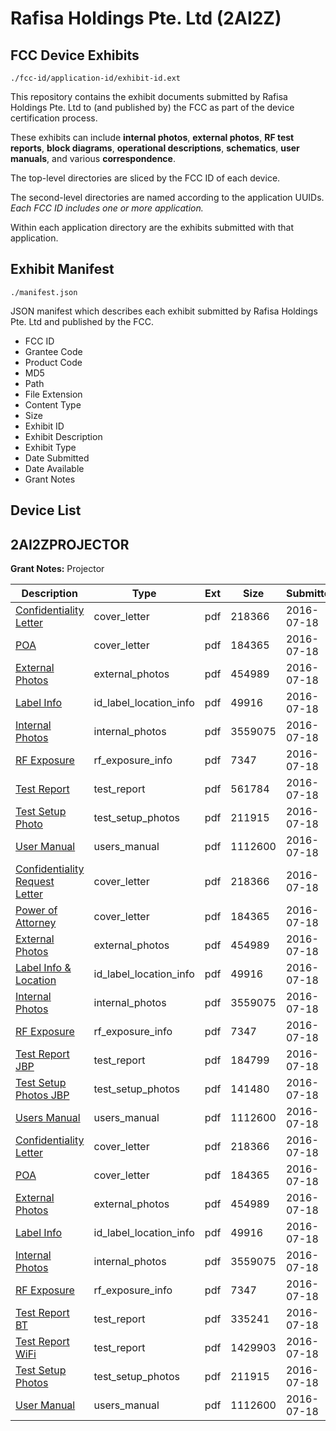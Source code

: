 # Rafisa Holdings Pte. Ltd (2AI2Z)
## FCC Device Exhibits

```
./fcc-id/application-id/exhibit-id.ext
```

This repository contains the exhibit documents submitted by Rafisa Holdings Pte. Ltd to (and published by) the FCC as part of the device certification process.

These exhibits can include **internal photos**, **external photos**, **RF test reports**, **block diagrams**, **operational descriptions**, **schematics**, **user manuals**, and various **correspondence**.

The top-level directories are sliced by the FCC ID of each device.

The second-level directories are named according to the application UUIDs. *Each FCC ID includes one or more application.*

Within each application directory are the exhibits submitted with that application. 

## Exhibit Manifest

```
./manifest.json
```

JSON manifest which describes each exhibit submitted by Rafisa Holdings Pte. Ltd and published by the FCC.

- FCC ID
- Grantee Code
- Product Code
- MD5
- Path
- File Extension
- Content Type
- Size
- Exhibit ID
- Exhibit Description
- Exhibit Type
- Date Submitted
- Date Available
- Grant Notes

## Device List
## 2AI2ZPROJECTOR
**Grant Notes:** Projector

| Description | Type | Ext | Size | Submitted | Available |
| ----------- | ---- | --- | ---- | --------- | --------- |
| [Confidentiality Letter](2AI2ZPROJECTOR/31c26e95c0bd2e0a7e95059010f2c3bf/3067133.pdf) | cover_letter | pdf | 218366 | 2016-07-18 | 2016-07-18 |
| [POA](2AI2ZPROJECTOR/31c26e95c0bd2e0a7e95059010f2c3bf/3067134.pdf) | cover_letter | pdf | 184365 | 2016-07-18 | 2016-07-18 |
| [External Photos](2AI2ZPROJECTOR/31c26e95c0bd2e0a7e95059010f2c3bf/3067130.pdf) | external_photos | pdf | 454989 | 2016-07-18 | 2016-07-18 |
| [Label Info](2AI2ZPROJECTOR/31c26e95c0bd2e0a7e95059010f2c3bf/3067132.pdf) | id_label_location_info | pdf | 49916 | 2016-07-18 | 2016-07-18 |
| [Internal Photos](2AI2ZPROJECTOR/31c26e95c0bd2e0a7e95059010f2c3bf/3067148.pdf) | internal_photos | pdf | 3559075 | 2016-07-18 | 2016-07-18 |
| [RF Exposure](2AI2ZPROJECTOR/31c26e95c0bd2e0a7e95059010f2c3bf/3067135.pdf) | rf_exposure_info | pdf | 7347 | 2016-07-18 | 2016-07-18 |
| [Test Report](2AI2ZPROJECTOR/31c26e95c0bd2e0a7e95059010f2c3bf/3067153.pdf) | test_report | pdf | 561784 | 2016-07-18 | 2016-07-18 |
| [Test Setup Photo](2AI2ZPROJECTOR/31c26e95c0bd2e0a7e95059010f2c3bf/3067138.pdf) | test_setup_photos | pdf | 211915 | 2016-07-18 | 2016-07-18 |
| [User Manual](2AI2ZPROJECTOR/31c26e95c0bd2e0a7e95059010f2c3bf/3067139.pdf) | users_manual | pdf | 1112600 | 2016-07-18 | 2016-07-18 |
| [Confidentiality Request Letter](2AI2ZPROJECTOR/dcafca4935dfdbce9e91a39b60503165/3067133.pdf) | cover_letter | pdf | 218366 | 2016-07-18 | 2016-07-18 |
| [Power of Attorney](2AI2ZPROJECTOR/dcafca4935dfdbce9e91a39b60503165/3067134.pdf) | cover_letter | pdf | 184365 | 2016-07-18 | 2016-07-18 |
| [External Photos](2AI2ZPROJECTOR/dcafca4935dfdbce9e91a39b60503165/3067130.pdf) | external_photos | pdf | 454989 | 2016-07-18 | 2016-07-18 |
| [Label Info & Location](2AI2ZPROJECTOR/dcafca4935dfdbce9e91a39b60503165/3067132.pdf) | id_label_location_info | pdf | 49916 | 2016-07-18 | 2016-07-18 |
| [Internal Photos](2AI2ZPROJECTOR/dcafca4935dfdbce9e91a39b60503165/3067148.pdf) | internal_photos | pdf | 3559075 | 2016-07-18 | 2016-07-18 |
| [RF Exposure](2AI2ZPROJECTOR/dcafca4935dfdbce9e91a39b60503165/3067135.pdf) | rf_exposure_info | pdf | 7347 | 2016-07-18 | 2016-07-18 |
| [Test Report JBP](2AI2ZPROJECTOR/dcafca4935dfdbce9e91a39b60503165/3067165.pdf) | test_report | pdf | 184799 | 2016-07-18 | 2016-07-18 |
| [Test Setup Photos JBP](2AI2ZPROJECTOR/dcafca4935dfdbce9e91a39b60503165/3067166.pdf) | test_setup_photos | pdf | 141480 | 2016-07-18 | 2016-07-18 |
| [Users Manual](2AI2ZPROJECTOR/dcafca4935dfdbce9e91a39b60503165/3067139.pdf) | users_manual | pdf | 1112600 | 2016-07-18 | 2016-07-18 |
| [Confidentiality Letter](2AI2ZPROJECTOR/fe82d15d4c27230f26c5cc4b2dfce341/3067133.pdf) | cover_letter | pdf | 218366 | 2016-07-18 | 2016-07-18 |
| [POA](2AI2ZPROJECTOR/fe82d15d4c27230f26c5cc4b2dfce341/3067134.pdf) | cover_letter | pdf | 184365 | 2016-07-18 | 2016-07-18 |
| [External Photos](2AI2ZPROJECTOR/fe82d15d4c27230f26c5cc4b2dfce341/3067130.pdf) | external_photos | pdf | 454989 | 2016-07-18 | 2016-07-18 |
| [Label Info](2AI2ZPROJECTOR/fe82d15d4c27230f26c5cc4b2dfce341/3067132.pdf) | id_label_location_info | pdf | 49916 | 2016-07-18 | 2016-07-18 |
| [Internal Photos](2AI2ZPROJECTOR/fe82d15d4c27230f26c5cc4b2dfce341/3067148.pdf) | internal_photos | pdf | 3559075 | 2016-07-18 | 2016-07-18 |
| [RF Exposure](2AI2ZPROJECTOR/fe82d15d4c27230f26c5cc4b2dfce341/3067135.pdf) | rf_exposure_info | pdf | 7347 | 2016-07-18 | 2016-07-18 |
| [Test Report BT](2AI2ZPROJECTOR/fe82d15d4c27230f26c5cc4b2dfce341/3067136.pdf) | test_report | pdf | 335241 | 2016-07-18 | 2016-07-18 |
| [Test Report WiFi](2AI2ZPROJECTOR/fe82d15d4c27230f26c5cc4b2dfce341/3067137.pdf) | test_report | pdf | 1429903 | 2016-07-18 | 2016-07-18 |
| [Test Setup Photos](2AI2ZPROJECTOR/fe82d15d4c27230f26c5cc4b2dfce341/3067138.pdf) | test_setup_photos | pdf | 211915 | 2016-07-18 | 2016-07-18 |
| [User Manual](2AI2ZPROJECTOR/fe82d15d4c27230f26c5cc4b2dfce341/3067139.pdf) | users_manual | pdf | 1112600 | 2016-07-18 | 2016-07-18 |
